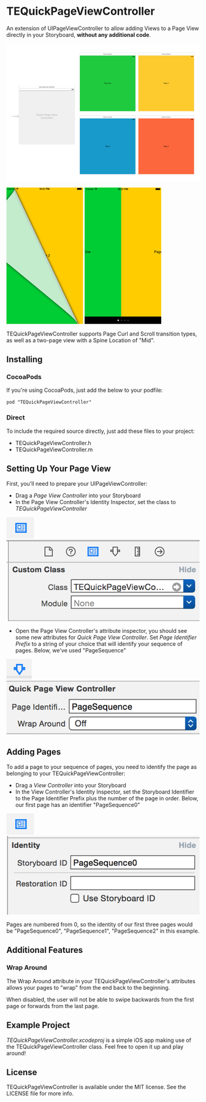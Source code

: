 # TEQuickPageViewController

An extension of UIPageViewController to allow adding Views to a Page View directly in your Storyboard, **without any additional code**.

![Pages in Storyboard](Screenshots/storyboard-example.png)

![Curled Pages](Screenshots/curl-example.png)
![Scrolled Pages](Screenshots/scroll-example.png)

TEQuickPageViewController supports Page Curl and Scroll transition types, as well as a two-page view with a Spine Location of "Mid".

## Installing

### CocoaPods

If you're using CocoaPods, just add the below to your podfile:

    pod "TEQuickPageViewController"

### Direct

To include the required source directly, just add these files to your project:

* TEQuickPageViewController.h
* TEQuickPageViewController.m

## Setting Up Your Page View

First, you'll need to prepare your UIPageViewController:

* Drag a *Page View Controller* into your Storyboard
* In the Page View Controller's Identity Inspector, set the class to *TEQuickPageViewController*

![](Screenshots/identityinspector.png)
![](Screenshots/2-setclass.png)

* Open the Page View Controller's attribute inspector, you should see some new attributes for *Quick Page View Controller*. Set *Page Identifier Prefix* to a string of your choice that will identify your sequence of pages. Below, we've used "PageSequence"

![](Screenshots/3-attributeinspector.png)
![](Screenshots/4-setprefix.png)

## Adding Pages

To add a page to your sequence of pages, you need to identify the page as belonging to your TEQuickPageViewController:

* Drag a *View Controller* into your Storyboard
* In the View Controller's Identity Inspector, set the Storyboard Identifier to the Page Identifier Prefix plus the number of the page in order. Below, our first page has an identifier "PageSequence0"

![](Screenshots/identityinspector.png)
![](Screenshots/page-setidentity.png)

Pages are numbered from 0, so the identity of our first three pages would be "PageSequence0", "PageSequence1", "PageSequence2" in this example.

## Additional Features

### Wrap Around

The Wrap Around attribute in your TEQuickPageViewController's attributes allows your pages to "wrap" from the end back to the beginning.

When disabled, the user will not be able to swipe backwards from the first page or forwards from the last page.

## Example Project

*TEQuickPageViewController.xcodeproj* is a simple iOS app making use of the TEQuickPageViewController class. Feel free to open it up and play around!

## License

TEQuickPageViewController is available under the MIT license. See the LICENSE file for more info.